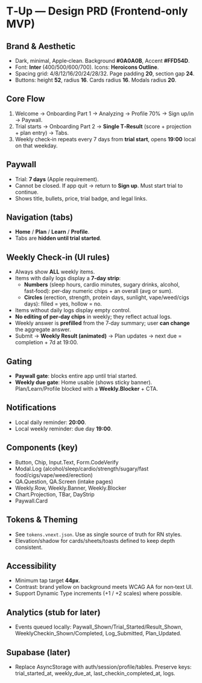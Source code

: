 
# T‑Up — Design PRD (Frontend‑only MVP)

## Brand & Aesthetic
- Dark, minimal, Apple‑clean. Background **#0A0A0B**, Accent **#FFD54D**.
- Font: **Inter** (400/500/600/700). Icons: **Heroicons Outline**.
- Spacing grid: 4/8/12/16/20/24/28/32. Page padding **20**, section gap **24**.
- Buttons: height **52**, radius **16**. Cards radius **16**. Modals radius **20**.

## Core Flow
1. Welcome → Onboarding Part 1 → Analyzing → Profile 70% → Sign up/in → Paywall.
2. Trial starts → Onboarding Part 2 → **Single T‑Result** (score + projection + plan entry) → Tabs.
3. Weekly check‑in repeats every 7 days from **trial start**, opens **19:00** local on that weekday.

## Paywall
- Trial: **7 days** (Apple requirement).
- Cannot be closed. If app quit → return to **Sign up**. Must start trial to continue.
- Shows title, bullets, price, trial badge, and legal links.

## Navigation (tabs)
- **Home** / **Plan** / **Learn** / **Profile**.
- Tabs are **hidden until trial started**.

## Weekly Check‑in (UI rules)
- Always show **ALL** weekly items.
- Items with daily logs display a **7‑day strip**:
  - **Numbers** (sleep hours, cardio minutes, sugary drinks, alcohol, fast‑food): per‑day numeric chips + an overall (avg or sum).
  - **Circles** (erection, strength, protein days, sunlight, vape/weed/cigs days): filled = yes, hollow = no.
- Items without daily logs display empty control.
- **No editing of per‑day chips** in weekly; they reflect actual logs.
- Weekly answer is **prefilled** from the 7‑day summary; user **can change** the aggregate answer.
- Submit → **Weekly Result (animated)** → Plan updates → next due = completion + 7d at 19:00.

## Gating
- **Paywall gate**: blocks entire app until trial started.
- **Weekly due gate**: Home usable (shows sticky banner). Plan/Learn/Profile blocked with a **Weekly.Blocker** + CTA.

## Notifications
- Local daily reminder: **20:00**.
- Local weekly reminder: due day **19:00**.

## Components (key)
- Button, Chip, Input.Text, Form.CodeVerify
- Modal.Log (alcohol/sleep/cardio/strength/sugary/fast food/cigs/vape/weed/erection)
- QA.Question, QA.Screen (intake pages)
- Weekly.Row, Weekly.Banner, Weekly.Blocker
- Chart.Projection, TBar, DayStrip
- Paywall.Card

## Tokens & Theming
- See `tokens.vnext.json`. Use as single source of truth for RN styles.
- Elevation/shadow for cards/sheets/toasts defined to keep depth consistent.

## Accessibility
- Minimum tap target **44px**.
- Contrast: brand yellow on background meets WCAG AA for non‑text UI.
- Support Dynamic Type increments (+1 / +2 scales) where possible.

## Analytics (stub for later)
- Events queued locally: Paywall_Shown/Trial_Started/Result_Shown, WeeklyCheckin_Shown/Completed, Log_Submitted, Plan_Updated.

## Supabase (later)
- Replace AsyncStorage with auth/session/profile/tables. Preserve keys: trial_started_at, weekly_due_at, last_checkin_completed_at, logs.
